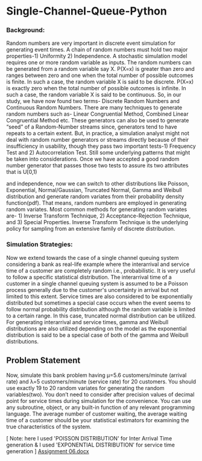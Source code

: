 # Single-Channel-Queue-Python

### Background:
Random numbers are very important in discrete event simulation for generating event times. A chain of
random numbers must hold two major properties-1) Uniformity 2) Independence. A stochastic simulation model
requires one or more random variable as inputs. The random numbers can be generated from a random variable say X.
P(X=x) is greater than zero and ranges between zero and one when the total number of possible outcomes is finite. In
such a case, the random variable X is said to be discrete. P(X=x) is exactly zero when the total number of possible
outcomes is infinite. In such a case, the random variable X is said to be continuous. So, in our study, we have now
found two terms- Discrete Random Numbers and Continuous Random Numbers. There are many techniques to
generate random numbers such as- Linear Congruential Method, Combined Linear Congruential Method etc. These
generators can also be used to generate “seed” of a Random-Number streams since, generators tend to have repeats
to a certain extent. But, in practice, a simulation analyst might not deal with random number generators or streams
directly because of their insufficiency in usability, though they pass two important tests-1) Frequency Test and 2)
Autocorrelation Test. Still some underlying patterns that might be taken into considerations. Once we have accepted a
good random number generator that passes those two tests to assure its two attributes that is U[0,1)

and independence, now we can switch to other distributions like Poisson, Exponential, Normal/Gaussian, Truncated Normal, Gamma and Weibull distribution and generate random variates from their probability density function(pdf). That means, random numbers are employed in generating random variates. Most common methods for generating random variates are- 1) Inverse Transform Technique, 2) Acceptance-Rejection Technique, and 3) Special Properties. Inverse Transform Technique is the underlying policy for sampling from an extensive family of discrete distribution.

### Simulation Strategies: 
Now we extend towards the case of a single channel queuing system considering a bank as real-life example where the interarrival and service time of a customer are completely random i.e., probabilistic. It is very useful to follow a specific statistical distribution. The interarrival time of a customer in a single channel queuing system is assumed to be a Poisson process generally due to the customer's uncertainty in arrival but not limited to this extent. Service times are also considered to be exponentially distributed but sometimes a special case occurs when the event seems to follow normal probability distribution although the random variable is limited to a certain range. In this case, truncated normal distribution can be utilized. For generating interarrival and service times, gamma and Weibull distributions are also utilized depending on the model as the exponential distribution is said to be a special case of both of the gamma and Weibull distributions.

## Problem Statement
Now, simulate this bank problem having µ=5.6 customers/minute (arrival rate) and λ=5 customers/minute (service rate) for 20 customers. You should use exactly 19 to 20 random variates for generating the random variables(two). You don’t need to consider after precision values of decimal point for service times during simulation for the convenience. You can use any subroutine, object, or any built-in function of any relevant programming language. The average number of customer waiting, the average waiting time of a customer should be your statistical estimators for examining the true characteristics of the system.

[ Note: here I used 'POISSON DISTRIBUTION' for Inter Arrival Time generation & I used 'EXPONENTIAL DISTRIBUTION' for service time generation ]
[Assignment 06.docx](https://github.com/shakil2510/Single-Channel-Queue-Python-Master/files/6177970/Assignment.06.docx)
